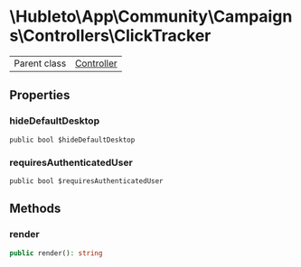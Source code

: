 
# \Hubleto\App\Community\Campaigns\Controllers\ClickTracker
<table class='table-default dense'>
<tr><td>Parent class</td><td><a href="../../../../Erp/Controller">Controller</a></td></tr></table>


## Properties

### hideDefaultDesktop

`public bool $hideDefaultDesktop`


### requiresAuthenticatedUser

`public bool $requiresAuthenticatedUser`


## Methods

### render

```php
public render(): string
```

